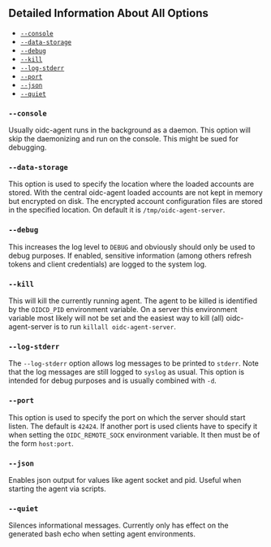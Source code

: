 ## Detailed Information About All Options

* [`--console`](#console)
* [`--data-storage`](#data-storage)
* [`--debug`](#debug)
* [`--kill`](#kill)
* [`--log-stderr`](#log-stderr)
* [`--port`](#port)
* [`--json`](#json)
* [`--quiet`](#quiet)

### `--console`
Usually oidc-agent runs in the background as a daemon. This option will skip
the daemonizing and run on the console. This might be sued for debugging.

### `--data-storage`
This option is used to specify the location where the loaded accounts are
stored. With the central oidc-agent loaded accounts are not kept in memory but
encrypted on disk. The encrypted account configuration files are stored in the
specified location. On default it is `/tmp/oidc-agent-server`.

### `--debug`
This increases the log level to `DEBUG` and obviously should only be used to
debug purposes. If enabled, sensitive information (among others refresh tokens and client
credentials) are logged to the system log.

### `--kill`
This will kill the currently running agent. The agent to be killed is identified
by the `OIDCD_PID` environment variable. On a server this environment variable
most likely will not be set and the easiest way to kill (all) oidc-agent-server
is to run `killall oidc-agent-server`.

### `--log-stderr`
The `--log-stderr` option allows log messages to be printed to `stderr`.
Note that the log messages are still logged to `syslog` as usual. This option
is intended for debug purposes and is usually combined with `-d`.

### `--port`
This option is used to specify the port on which the server should start listen.
The default is `42424`. If another port is used clients have to specify it when
setting the `OIDC_REMOTE_SOCK` environment variable. It then must be of the
form `host:port`.

### `--json`
Enables json output for values like agent socket and pid. Useful when starting
the agent via scripts.

### `--quiet`
Silences informational messages. Currently only has effect on the generated
bash echo when setting agent environments.
